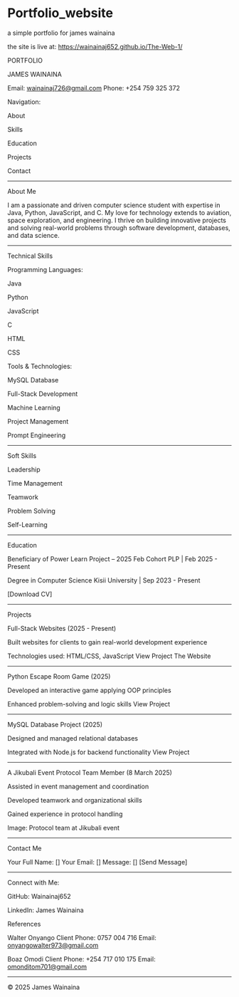 # Portfolio_website
a simple portfolio for james wainaina

the site is live at:   https://wainainaj652.github.io/The-Web-1/




PORTFOLIO

JAMES WAINAINA

Email: wainainaj726@gmail.com
Phone: +254 759 325 372

Navigation:

About

Skills

Education

Projects

Contact



---

About Me

I am a passionate and driven computer science student with expertise in Java, Python, JavaScript, and C.
My love for technology extends to aviation, space exploration, and engineering. I thrive on building innovative projects and solving real-world problems through software development, databases, and data science.


---

Technical Skills

Programming Languages:

Java

Python

JavaScript

C

HTML

CSS


Tools & Technologies:

MySQL Database

Full-Stack Development

Machine Learning

Project Management

Prompt Engineering



---

Soft Skills

Leadership

Time Management

Teamwork

Problem Solving

Self-Learning



---

Education

Beneficiary of Power Learn Project – 2025 Feb Cohort
PLP | Feb 2025 - Present

Degree in Computer Science
Kisii University | Sep 2023 - Present

[Download CV]


---

Projects

Full-Stack Websites (2025 - Present)

Built websites for clients to gain real-world development experience

Technologies used: HTML/CSS, JavaScript
View Project
The Website



---

Python Escape Room Game (2025)

Developed an interactive game applying OOP principles

Enhanced problem-solving and logic skills
View Project



---

MySQL Database Project (2025)

Designed and managed relational databases

Integrated with Node.js for backend functionality
View Project



---

A Jikubali Event Protocol Team Member (8 March 2025)

Assisted in event management and coordination

Developed teamwork and organizational skills

Gained experience in protocol handling


Image: Protocol team at Jikubali event


---

Contact Me

Your Full Name: []
Your Email: []
Message:
[]
[Send Message]


---

Connect with Me:

GitHub: Wainainaj652

LinkedIn: James Wainaina

References

Walter Onyango
Client
Phone: 0757 004 716
Email: onyangowalter973@gmail.com

Boaz Omodi
Client
Phone: +254 717 010 175
Email: omonditom701@gmail.com 




---

© 2025 James Wainaina
